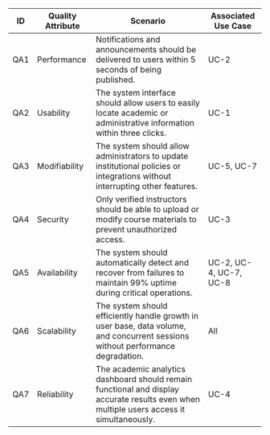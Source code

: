 | ID | Quality Attribute | Scenario | Associated Use Case |
|----|-------------------|-----------|---------------------|
|  QA1  |        Performance           |   Notifications and announcements should be delivered to users within 5 seconds of being published.        |        UC-2             |
|  QA2  |        Usability           |     The system interface should allow users to easily locate academic or administrative information within three clicks.      |       UC-1              |
|  QA3  |      Modifiability              |   The system should allow administrators to update institutional policies or integrations without interrupting other features.        |     UC-5, UC-7                |
|  QA4  |     Security              |     Only verified instructors should be able to upload or modify course materials to prevent unauthorized access.      |       UC-3              |
|  QA5  |      Availability             |    The system should automatically detect and recover from failures to maintain 99% uptime during critical operations.       |      UC-2, UC-4, UC-7, UC-8               |
|  QA6  |        Scalability           |     The system should efficiently handle growth in user base, data volume, and concurrent sessions without performance degradation.      |        All             |
|  QA7  |      Reliability             |     The academic analytics dashboard should remain functional and display accurate results even when multiple users access it simultaneously.      |      UC-4               |
